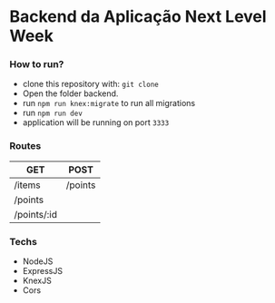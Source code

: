# Backend da Aplicação Next Level Week

### How to run?
- clone this repository with: `git clone`
- Open the folder backend.
- run `npm run knex:migrate` to run all migrations
- run `npm run dev`
- application will be running on port `3333`

### Routes 

|  GET      |   POST    |
|-----------|-----------|
|/items     |/points    |        
|/points    |           
|/points/:id|

### Techs
- NodeJS
- ExpressJS
- KnexJS
- Cors